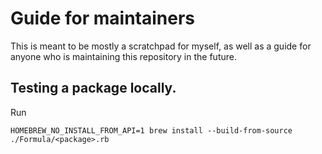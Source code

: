 # Guide for maintainers

This is meant to be mostly a scratchpad for myself, as well as a guide for anyone who is maintaining this repository in the future.

## Testing a package locally.

Run

```
HOMEBREW_NO_INSTALL_FROM_API=1 brew install --build-from-source ./Formula/<package>.rb
```
